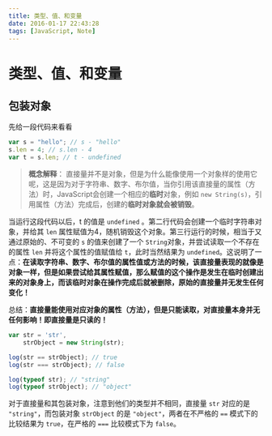 ```yaml
---
title: 类型、值、和变量
date: 2016-01-17 22:43:28
tags: [JavaScript, Note]
---
```


# 类型、值、和变量
 
## 包装对象

先给一段代码来看看

```javascript
var s = "hello"; // s - "hello"
s.len = 4; // s.len - 4
var t = s.len; // t - undefined
```

> **概念解释**：
> 直接量并不是对象，但是为什么能像使用一个对象样的使用它呢，这是因为对于字符串、数字、布尔值，当你引用该直接量的属性（方法）时，JavaScript会创建一个相应的**临时**对象，例如 `new String(s)`，引用属性（方法）完成后，创建的**临时对象就会被销毁**。

<!-- more -->

当运行这段代码以后，t 的值是 `undefined` 。第二行代码会创建一个临时字符串对象，并给其 `len` 属性赋值为4，随机销毁这个对象。第三行运行的时候，相当于又通过原始的、不可变的 `s` 的值来创建了一个 `String`对象，并尝试读取一个不存在的属性 `len` 并将这个属性的值赋值给 `t`，此时当然结果为 `undefined`。这说明了一点：**在读取字符串、数字、布尔值的属性值或方法的时候，该直接量表现的就像是对象一样，但是如果尝试给其属性赋值，那么赋值的这个操作是发生在临时创建出来的对象身上，而该临时对象在操作完成后就被删除，原始的直接量并无发生任何变化！**

总结：**直接量能使用对应对象的属性（方法），但是只能读取，对直接量本身并无任何影响！即直接量是只读的！**


```javascript
var str = 'str',
    strObject = new String(str);

log(str == strObject); // true
log(str === strObject); // false

log(typeof str); // "string"
log(typeof strObject); // "object"
```

对于直接量和其包装对象，注意到他们的类型并不相同，直接量 `str` 对应的是 `"string"`，而包装对象 `strObject` 的是 `"object"`，两者在不严格的 `==` 模式下的比较结果为 `true`，在严格的 `===` 比较模式下为 `false`。

